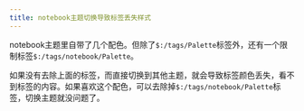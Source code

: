 ```yaml
---
title: notebook主题切换导致标签丢失样式
---
```


notebook主题里自带了几个配色。但除了`$:/tags/Palette`标签外，还有一个限制标签`$:/tags/notebook/Palette`。

如果没有去除上面的标签，而直接切换到其他主题，就会导致标签颜色丢失，看不到标签的内容。如果喜欢这个配色，可以去除掉`$:/tags/notebook/Palette`标签，切换主题就没问题了。

